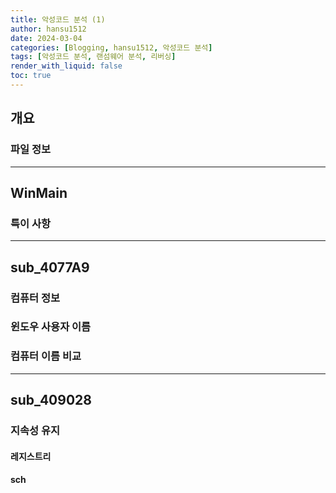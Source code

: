 ```yaml
---
title: 악성코드 분석 (1)
author: hansu1512
date: 2024-03-04
categories: [Blogging, hansu1512, 악성코드 분석]
tags: [악성코드 분석, 랜섬웨어 분석, 리버싱]
render_with_liquid: false
toc: true
---
```



## 개요

### 파일 정보

---

## WinMain

### 특이 사항

---

## sub_4077A9

### 컴퓨터 정보

### 윈도우 사용자 이름

### 컴퓨터 이름 비교

---

## sub_409028

### 지속성 유지

#### 레지스트리

#### sch